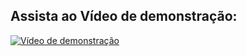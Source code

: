 
## Assista ao Vídeo de demonstração: <br>
[![Vídeo de demonstração](http://img.youtube.com/vi/PQPfsxNIA54/0.jpg)](http://www.youtube.com/watch?v=PQPfsxNIA54 "Vídeo de demonstração")
